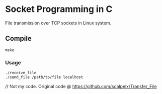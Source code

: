 # Socket Programming in C
File transmission over TCP sockets in Linux system.

## Compile

    make
    
### Usage

    ./receive_file
    ./send_file /path/to/file localhost


// Not my code. Original code @ https://github.com/scalpelx/Transfer_File    
